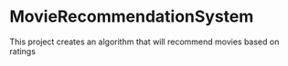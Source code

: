 # MovieRecommendationSystem
This project creates an algorithm that will recommend movies based on ratings
